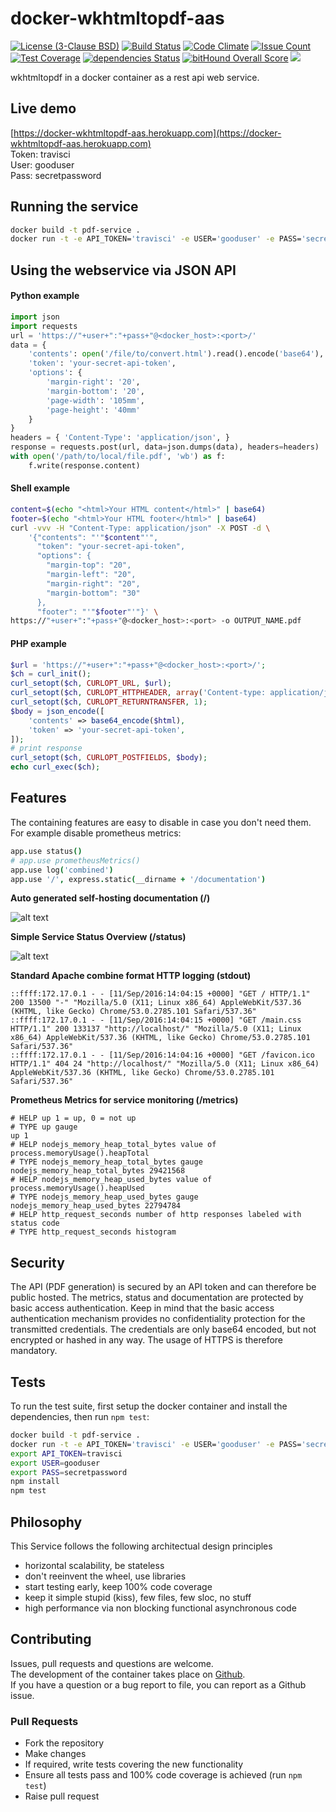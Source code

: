 # docker-wkhtmltopdf-aas
[![License (3-Clause BSD)](https://img.shields.io/badge/license-BSD%203--Clause-brightgreen.svg)](http://opensource.org/licenses/BSD-3-Clause)
[![Build Status](https://travis-ci.org/Traum-Ferienwohnungen/docker-wkhtmltopdf-aas.svg?branch=master)](https://travis-ci.org/Traum-Ferienwohnungen/docker-wkhtmltopdf-aas)
[![Code Climate](https://codeclimate.com/github/Traum-Ferienwohnungen/docker-wkhtmltopdf-aas/badges/gpa.svg)](https://codeclimate.com/github/Traum-Ferienwohnungen/docker-wkhtmltopdf-aas)
[![Issue Count](https://codeclimate.com/github/Traum-Ferienwohnungen/docker-wkhtmltopdf-aas/badges/issue_count.svg)](https://codeclimate.com/github/Traum-Ferienwohnungen/docker-wkhtmltopdf-aas)
[![Test Coverage](https://codeclimate.com/github/Traum-Ferienwohnungen/docker-wkhtmltopdf-aas/badges/coverage.svg)](https://codeclimate.com/github/Traum-Ferienwohnungen/docker-wkhtmltopdf-aas/coverage)
[![dependencies Status](https://david-dm.org/Traum-Ferienwohnungen/docker-wkhtmltopdf-aas/status.svg)](https://david-dm.org/Traum-Ferienwohnungen/docker-wkhtmltopdf-aas)
[![bitHound Overall Score](https://www.bithound.io/github/Traum-Ferienwohnungen/docker-wkhtmltopdf-aas/badges/score.svg)](https://www.bithound.io/github/Traum-Ferienwohnungen/docker-wkhtmltopdf-aas)
[![](https://images.microbadger.com/badges/image/traumfewo/docker-wkhtmltopdf-aas.svg)](http://microbadger.com/images/traumfewo/docker-wkhtmltopdf-aas)

wkhtmltopdf in a docker container as a rest api web service.

## Live demo

[https://docker-wkhtmltopdf-aas.herokuapp.com](https://docker-wkhtmltopdf-aas.herokuapp.com)<br>
Token: travisci<br>
User: gooduser<br>
Pass: secretpassword


## Running the service

```bash
docker build -t pdf-service .
docker run -t -e API_TOKEN='travisci' -e USER='gooduser' -e PASS='secretpassword' -p 127.0.0.1:80:5555 pdf-service
```

## Using the webservice via JSON API
#### Python example

```python
import json
import requests
url = 'https://"+user+":"+pass+"@<docker_host>:<port>/'
data = {
    'contents': open('/file/to/convert.html').read().encode('base64'),
    'token': 'your-secret-api-token',
    'options': {
        'margin-right': '20',
        'margin-bottom': '20',
        'page-width': '105mm',
        'page-height': '40mm'
    }
}
headers = { 'Content-Type': 'application/json', }
response = requests.post(url, data=json.dumps(data), headers=headers)
with open('/path/to/local/file.pdf', 'wb') as f:
    f.write(response.content)
```

#### Shell example
```bash
content=$(echo "<html>Your HTML content</html>" | base64)
footer=$(echo "<html>Your HTML footer</html>" | base64)
curl -vvv -H "Content-Type: application/json" -X POST -d \
    '{"contents": "'"$content"'",
      "token": "your-secret-api-token",
      "options": {
        "margin-top": "20",
        "margin-left": "20",
        "margin-right": "20",
        "margin-bottom": "30"
      },
      "footer": "'"$footer"'"}' \
https://"+user+":"+pass+"@<docker_host>:<port> -o OUTPUT_NAME.pdf
```
#### PHP example
```php
$url = 'https://"+user+":"+pass+"@<docker_host>:<port>/';
$ch = curl_init();
curl_setopt($ch, CURLOPT_URL, $url);
curl_setopt($ch, CURLOPT_HTTPHEADER, array('Content-type: application/json'));
curl_setopt($ch, CURLOPT_RETURNTRANSFER, 1);
$body = json_encode([
    'contents' => base64_encode($html),
    'token' => 'your-secret-api-token',
]);
# print response
curl_setopt($ch, CURLOPT_POSTFIELDS, $body);
echo curl_exec($ch);

```

## Features

The containing features are easy to disable in case you don't need them. <br> For example disable prometheus metrics:
```coffeescript
app.use status()
# app.use prometheusMetrics()
app.use log('combined')
app.use '/', express.static(__dirname + '/documentation')
```

**Auto generated self-hosting documentation (/)**

![alt text](https://i.imgur.com/ikv7Zg7.png)


**Simple Service Status Overview (/status)**

![alt text]( https://i.imgur.com/ELq65Ie.png)


**Standard Apache combine format HTTP logging (stdout)**
```
::ffff:172.17.0.1 - - [11/Sep/2016:14:04:15 +0000] "GET / HTTP/1.1" 200 13500 "-" "Mozilla/5.0 (X11; Linux x86_64) AppleWebKit/537.36 (KHTML, like Gecko) Chrome/53.0.2785.101 Safari/537.36"
::ffff:172.17.0.1 - - [11/Sep/2016:14:04:15 +0000] "GET /main.css HTTP/1.1" 200 133137 "http://localhost/" "Mozilla/5.0 (X11; Linux x86_64) AppleWebKit/537.36 (KHTML, like Gecko) Chrome/53.0.2785.101 Safari/537.36"
::ffff:172.17.0.1 - - [11/Sep/2016:14:04:16 +0000] "GET /favicon.ico HTTP/1.1" 404 24 "http://localhost/" "Mozilla/5.0 (X11; Linux x86_64) AppleWebKit/537.36 (KHTML, like Gecko) Chrome/53.0.2785.101 Safari/537.36"
```

**Prometheus Metrics for service monitoring (/metrics)**
```
# HELP up 1 = up, 0 = not up
# TYPE up gauge
up 1
# HELP nodejs_memory_heap_total_bytes value of process.memoryUsage().heapTotal
# TYPE nodejs_memory_heap_total_bytes gauge
nodejs_memory_heap_total_bytes 29421568
# HELP nodejs_memory_heap_used_bytes value of process.memoryUsage().heapUsed
# TYPE nodejs_memory_heap_used_bytes gauge
nodejs_memory_heap_used_bytes 22794784
# HELP http_request_seconds number of http responses labeled with status code
# TYPE http_request_seconds histogram
```

## Security

The API (PDF generation) is secured by an API token and can therefore be public hosted. The metrics, status and documentation are protected by basic access authentication. Keep in mind that the basic access authentication mechanism provides no confidentiality protection for the transmitted credentials. The credentials are only base64 encoded, but not encrypted or hashed in any way. The usage of HTTPS is therefore mandatory.

## Tests

To run the test suite, first setup the docker container and install the dependencies, then run `npm test`:

```bash
docker build -t pdf-service .
docker run -t -e API_TOKEN='travisci' -e USER='gooduser' -e PASS='secretpassword' -p 127.0.0.1:80:5555 pdf-service
export API_TOKEN=travisci
export USER=gooduser
export PASS=secretpassword
npm install
npm test
```

## Philosophy
This Service follows the following architectual design principles
- horizontal scalability, be stateless
- don't reeinvent the wheel, use libraries
- start testing early, keep 100% code coverage
- keep it simple stupid (kiss), few files, few sloc, no stuff
- high performance via non blocking functional asynchronous code

## Contributing

Issues, pull requests and questions are welcome.<br>
The development of the container takes place on
[Github](https://github.com/Traum-Ferienwohnungen/docker-wkhtmltopdf-aas/issues).<br>If you have a question or a bug report to file, you can report as a Github issue.


### Pull Requests

 - Fork the repository
 - Make changes
 - If required, write tests covering the new functionality
 - Ensure all tests pass and 100% code coverage is achieved (run `npm test`)
 - Raise pull request
